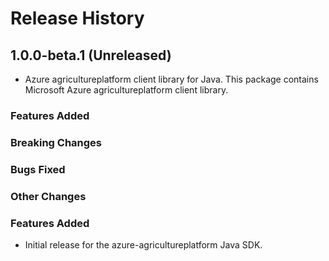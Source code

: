 # Release History

## 1.0.0-beta.1 (Unreleased)

- Azure agricultureplatform client library for Java. This package contains Microsoft Azure agricultureplatform client library.

### Features Added

### Breaking Changes

### Bugs Fixed

### Other Changes
### Features Added

- Initial release for the azure-agricultureplatform Java SDK.
